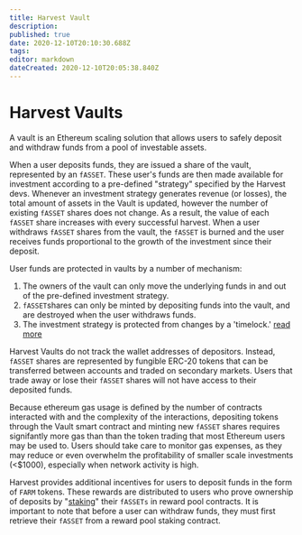 ```yaml
---
title: Harvest Vault
description: 
published: true
date: 2020-12-10T20:10:30.688Z
tags: 
editor: markdown
dateCreated: 2020-12-10T20:05:38.840Z
---
```


# Harvest Vaults
A vault is an Ethereum scaling solution that allows users to safely deposit and withdraw funds from a pool of investable assets. 

When a user deposits funds, they are issued a share of the vault, represented by an `fASSET`. These user's funds are then made available for investment according to a pre-defined "strategy" specified by the Harvest devs. Whenever an investment strategy generates revenue (or losses), the total amount of assets in the Vault is updated, however the number of existing `fASSET` shares does not change. As a result, the value of each `fASSET` share increases with every successful harvest. When a user withdraws `fASSET` shares from the vault, the `fASSET` is burned and the user receives funds proportional to the growth of the investment since their deposit.

User funds are protected in vaults by a number of mechanism:
1. The owners of the vault can only move the underlying funds in and out of the pre-defined investment strategy.
2. `fASSET`shares can only be minted by depositing funds into the vault, and are destroyed when the user withdraws funds.
3. The investment strategy is protected from changes by a 'timelock.' [read more](timelock)

Harvest Vaults do not track the wallet addresses of depositors. Instead, `fASSET` shares are represented by fungible ERC-20 tokens that can be transferred between accounts and traded on secondary markets. Users that trade away or lose their `fASSET` shares will not have access to their deposited funds. 

Because ethereum gas usage is defined by the number of contracts interacted with and the complexity of the interactions, depositing tokens through the Vault smart contract and minting new `fASSET` shares requires signifantly more gas than than the token trading that most Ethereum users may be used to. Users should take care to monitor gas expenses, as they may reduce or even overwhelm the profitability of smaller scale investments (<$1000), especially when network activity is high.

Harvest provides additional incentives for users to deposit funds in the form of `FARM` tokens. These rewards are distributed to users who prove ownership of deposits by "[staking](staking)" their `fASSETs` in reward pool contracts. It is important to note that before a user can withdraw funds, they must first retrieve their `fASSET` from a reward pool staking contract.